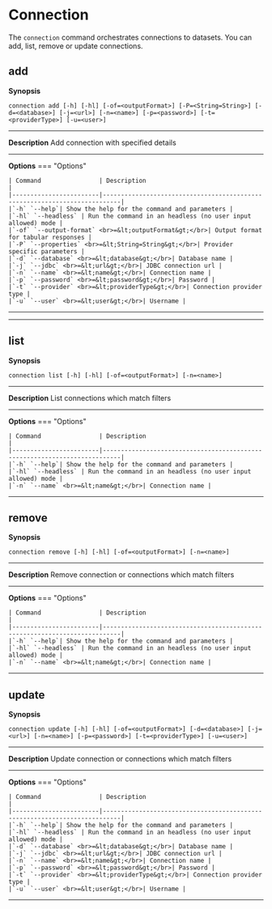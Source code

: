 # Connection

The `connection` command orchestrates connections to datasets. You can add, list, remove or update connections.

## add
__Synopsis__
 <pre><code>connection add [-h] [-hl] [-of=&lt;outputFormat&gt] [-P=&lt;String=String&gt] [-d=&lt;database&gt] [-j=&lt;url&gt] [-n=&lt;name&gt] [-p=&lt;password&gt] [-t=&lt;providerType&gt] [-u=&lt;user&gt]</code></pre>
___
__Description__
Add connection with specified details
___
__Options__
=== "Options"

    | Command                | Description                                                               |
    |------------------------|---------------------------------------------------------------------------|
    |`-h` `--help`| Show the help for the command and parameters |  
    |`-hl` `--headless` | Run the command in an headless (no user input allowed) mode |
    |`-of` `--output-format` <br>=&lt;outputFormat&gt;</br>| Output format for tabular responses |
    |`-P` `--properties` <br>=&lt;String=String&gt;</br>| Provider specific parameters |
    |`-d` `--database` <br>=&lt;database&gt;</br>| Database name |
    |`-j` `--jdbc` <br>=&lt;url&gt;</br>| JDBC connection url |
    |`-n` `--name` <br>=&lt;name&gt;</br>| Connection name |
    |`-p` `--password` <br>=&lt;password&gt;</br>| Password |
    |`-t` `--provider` <br>=&lt;providerType&gt;</br>| Connection provider type |
    |`-u` `--user` <br>=&lt;user&gt;</br>| Username |
___

___
## list
__Synopsis__
 <pre><code>connection list [-h] [-hl] [-of=&lt;outputFormat&gt] [-n=&lt;name&gt]</code></pre>
___
__Description__
List connections which match filters
___
__Options__
=== "Options"

    | Command                | Description                                                               |
    |------------------------|---------------------------------------------------------------------------|
    |`-h` `--help`| Show the help for the command and parameters |  
    |`-hl` `--headless` | Run the command in an headless (no user input allowed) mode |
    |`-n` `--name` <br>=&lt;name&gt;</br>| Connection name |
___

## remove
__Synopsis__
 <pre><code>connection remove [-h] [-hl] [-of=&lt;outputFormat&gt] [-n=&lt;name&gt]</code></pre>
___
__Description__
Remove connection or connections which match filters
___
__Options__
=== "Options"

    | Command                | Description                                                               |
    |------------------------|---------------------------------------------------------------------------|
    |`-h` `--help`| Show the help for the command and parameters |  
    |`-hl` `--headless` | Run the command in an headless (no user input allowed) mode |
    |`-n` `--name` <br>=&lt;name&gt;</br>| Connection name |
___

## update
__Synopsis__
 <pre><code>connection update [-h] [-hl] [-of=&lt;outputFormat&gt] [-d=&lt;database&gt] [-j=&lt;url&gt] [-n=&lt;name&gt] [-p=&lt;password&gt] [-t=&lt;providerType&gt] [-u=&lt;user&gt]</code></pre>
___
__Description__
Update connection or connections which match filters
___
__Options__
=== "Options"

    | Command                | Description                                                               |
    |------------------------|---------------------------------------------------------------------------|
    |`-h` `--help`| Show the help for the command and parameters |  
    |`-hl` `--headless` | Run the command in an headless (no user input allowed) mode |
    |`-d` `--database` <br>=&lt;database&gt;</br>| Database name |
    |`-j` `--jdbc` <br>=&lt;url&gt;</br>| JDBC connection url |
    |`-n` `--name` <br>=&lt;name&gt;</br>| Connection name |
    |`-p` `--password` <br>=&lt;password&gt;</br>| Password |
    |`-t` `--provider` <br>=&lt;providerType&gt;</br>| Connection provider type |
    |`-u` `--user` <br>=&lt;user&gt;</br>| Username |
___

